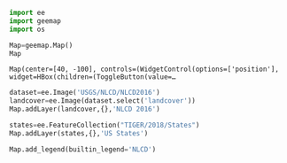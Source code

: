 ```python
import ee
import geemap
import os
```


```python
Map=geemap.Map()
Map
```


    Map(center=[40, -100], controls=(WidgetControl(options=['position'], widget=HBox(children=(ToggleButton(value=…



```python
dataset=ee.Image('USGS/NLCD/NLCD2016')
landcover=ee.Image(dataset.select('landcover'))
Map.addLayer(landcover,{},'NLCD 2016')

states=ee.FeatureCollection("TIGER/2018/States")
Map.addLayer(states,{},'US States')
```


```python
Map.add_legend(builtin_legend='NLCD')
```


```python

```
